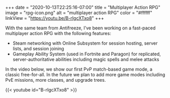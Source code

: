 +++
date = "2020-10-13T22:25:16-07:00"
title = "Multiplayer Action RPG"
image = "rpg-icon.png"
alt = "multiplayer action RPG"
color = "#ffffff"
linkView = "https://youtu.be/B-rIgcXTxo8"
+++

With the same team from Antifreeze, I’ve been working on a fast-paced multiplayer action RPG with the following features:

- Steam networking with Online Subsystem for session hosting, server lists, and session joining
- Gameplay Ability System (used in Fortnite and Paragon) for replicated, server-authoritative abilities including magic spells and melee attacks

In the video below, we show our first PvP match-based game mode, a classic free-for-all. In the future we plan to add more game modes including PvE missions, more classes, and upgrade trees.

{{< youtube id="B-rIgcXTxo8" >}}

